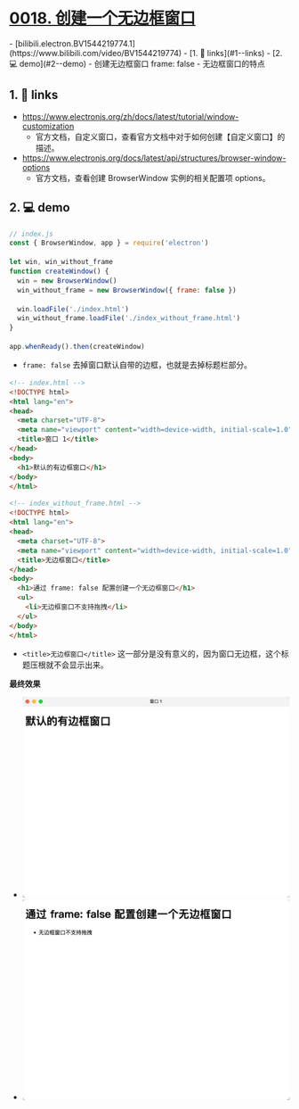 # [0018. 创建一个无边框窗口](https://github.com/Tdahuyou/electron/tree/main/0018.%20%E5%88%9B%E5%BB%BA%E4%B8%80%E4%B8%AA%E6%97%A0%E8%BE%B9%E6%A1%86%E7%AA%97%E5%8F%A3)

<BilibiliOutsidePlayer id="BV1544219774" />
<!-- region:toc -->
- [bilibili.electron.BV1544219774.1](https://www.bilibili.com/video/BV1544219774)
- [1. 🔗 links](#1--links)
- [2. 💻 demo](#2--demo)
<!-- endregion:toc -->
- 创建无边框窗口 frame: false
- 无边框窗口的特点

## 1. 🔗 links

- https://www.electronjs.org/zh/docs/latest/tutorial/window-customization
  - 官方文档，自定义窗口，查看官方文档中对于如何创建【自定义窗口】的描述。
- https://www.electronjs.org/docs/latest/api/structures/browser-window-options
  - 官方文档，查看创建 BrowserWindow 实例的相关配置项 options。

## 2. 💻 demo

```js
// index.js
const { BrowserWindow, app } = require('electron')

let win, win_without_frame
function createWindow() {
  win = new BrowserWindow()
  win_without_frame = new BrowserWindow({ frame: false })

  win.loadFile('./index.html')
  win_without_frame.loadFile('./index_without_frame.html')
}

app.whenReady().then(createWindow)
```

- `frame: false` 去掉窗口默认自带的边框，也就是去掉标题栏部分。

```html
<!-- index.html -->
<!DOCTYPE html>
<html lang="en">
<head>
  <meta charset="UTF-8">
  <meta name="viewport" content="width=device-width, initial-scale=1.0">
  <title>窗口 1</title>
</head>
<body>
  <h1>默认的有边框窗口</h1>
</body>
</html>
```

```html
<!-- index_without_frame.html -->
<!DOCTYPE html>
<html lang="en">
<head>
  <meta charset="UTF-8">
  <meta name="viewport" content="width=device-width, initial-scale=1.0">
  <title>无边框窗口</title>
</head>
<body>
  <h1>通过 frame: false 配置创建一个无边框窗口</h1>
  <ul>
    <li>无边框窗口不支持拖拽</li>
  </ul>
</body>
</html>
```

- `<title>无边框窗口</title>` 这一部分是没有意义的，因为窗口无边框，这个标题压根就不会显示出来。

**最终效果**

- ![](md-imgs/2024-10-06-00-38-45.png)
- ![](md-imgs/2024-10-06-00-38-50.png)





